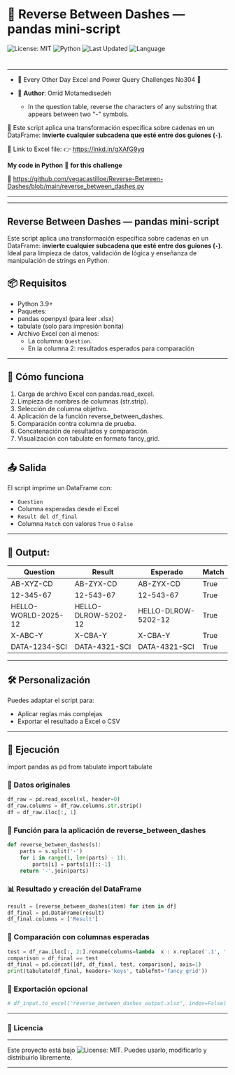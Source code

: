 # 🔁 Reverse Between Dashes — pandas mini-script 

![License: MIT](https://img.shields.io/badge/License-MIT-cyan.svg)
![Python](https://img.shields.io/badge/python-3.7%2B-blue)
![Last Updated](https://img.shields.io/github/last-commit/vegacastilloe/Reverse-Between-Dashes)
![Language](https://img.shields.io/badge/language-español-darkred)

#
---
- 🌟 Every Other Day Excel and Power Query Challenges No304 🌟
- 🌟 **Author**: Omid Motamedisedeh

    - In the question table, reverse the characters of any substring that appears between two "-" symbols.

 🔰 Este script aplica una transformación específica sobre cadenas en un DataFrame: **invierte cualquier subcadena que esté entre dos guiones (`-`)**.

 🔗 Link to Excel file:
 👉 https://lnkd.in/gXAfG9yq

**My code in Python** 🐍 **for this challenge**

 🔗 https://github.com/vegacastilloe/Reverse-Between-Dashes/blob/main/reverse_between_dashes.py

---
---

## Reverse Between Dashes — pandas mini-script

Este script aplica una transformación específica sobre cadenas en un DataFrame: **invierte cualquier subcadena que esté entre dos guiones (`-`)**. Ideal para limpieza de datos, validación de lógica y enseñanza de manipulación de strings en Python.

## 📦 Requisitos

- Python 3.9+
- Paquetes:
- pandas openpyxl (para leer .xlsx)
- tabulate (solo para impresión bonita)
- Archivo Excel con al menos:
    - La columna: `Question`.
    - En la columna 2: resultados esperados para comparación

---

## 🚀 Cómo funciona

1. Carga de archivo Excel con pandas.read_excel.
2. Limpieza de nombres de columnas (str.strip).
3. Selección de columna objetivo.
4. Aplicación de la función reverse_between_dashes.
5. Comparación contra columna de prueba.
6. Concatenación de resultados y comparación.
7. Visualización con tabulate en formato fancy_grid.

---

## 📤 Salida

El script imprime un DataFrame con:

- `Question`
- Columna esperadas desde el Excel
- `Result del df_final`
- Columna `Match` con valores `True` o `False`

---

## 🧹 Output:

|Question|Result|Esperado|Match|
|-|-|-|-|
|AB-XYZ-CD|AB-ZYX-CD|AB-ZYX-CD|True|
|12-345-67|12-543-67|12-543-67|True|
|HELLO-WORLD-2025-12|HELLO-DLROW-5202-12|HELLO-DLROW-5202-12|True|
|X-ABC-Y|X-CBA-Y|X-CBA-Y|True|
|DATA-1234-SCI|DATA-4321-SCI|DATA-4321-SCI|True|

---

## 🛠️ Personalización

Puedes adaptar el script para:

- Aplicar reglas más complejas
- Exportar el resultado a Excel o CSV

---

## 🚀 Ejecución

import pandas as pd
from tabulate import tabulate

###  🧩 Datos originales
```python
df_raw = pd.read_excel(xl, header=0)
df_raw.columns = df_raw.columns.str.strip()
df = df_raw.iloc[:, 1]
```
### 🧠 Función para la aplicación de reverse_between_dashes
```python
def reverse_between_dashes(s):
    parts = s.split('-')
    for i in range(1, len(parts) - 1):
        parts[i] = parts[i][::-1]
    return '-'.join(parts)
```
### 📊 Resultado y creación del DataFrame
```python
result = [reverse_between_dashes(item) for item in df]
df_final = pd.DataFrame(result)
df_final.columns = ['Result']
```

### 🧪 Comparación con columnas esperadas
```python
test = df_raw.iloc[:, 2:].rename(columns=lambda  x : x.replace('.1', ''))
comparison = df_final == test
df_final = pd.concat([df, df_final, test, comparison], axis=1)
print(tabulate(df_final, headers='keys', tablefmt='fancy_grid'))
```

### 💾 Exportación opcional
```python
# df_input.to_excel("reverse_between_dashes_output.xlsx", index=False)
```
---
### 📄 Licencia
---
Este proyecto está bajo ![License: MIT](https://img.shields.io/badge/License-MIT-cyan.svg). Puedes usarlo, modificarlo y distribuirlo libremente.

---
